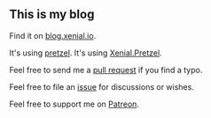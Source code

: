 ## This is my blog

Find it on [blog.xenial.io](https://blog.xenial.io).

It's using [pretzel](https://github.com/Code52/pretzel).
It's using [Xenial.Pretzel](https://github.com/xenial-io/Xenial.Pretzel).

Feel free to send me a [pull request](https://github.com/xenial-io/Xenial.Blog/pulls) if you find a typo.

Feel free to file an [issue](https://github.com/xenial-io/Xenial.Blog/issues) for discussions or wishes.

Feel free to support me on [Patreon](https://www.patreon.com/biohaz999).

